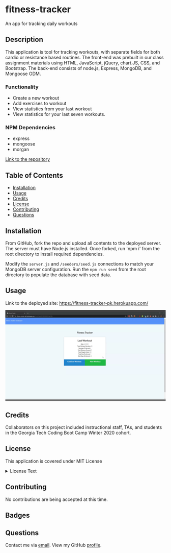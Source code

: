 # fitness-tracker
An app for tracking daily workouts

## Description
This application is tool for tracking workouts, with separate fields for both cardio or resistance based routines.  The front-end was prebuilt in our class assignment materials using HTML, JavaScript, jQuery, chart.JS, CSS, and Bootstrap.  The back-end consists of node.js, Express, MongoDB, and Mongoose ODM.

### Functionality
* Create a new workout
* Add exercises to workout
* View statistics from your last workout
* View statistics for your last seven workouts.

### NPM Dependencies
* express
* mongoose
* morgan

[Link to the repository](https://github.com/pkriengsiri/fitness-tracker)
  
## Table of Contents
* [Installation](#installation)
* [Usage](#usage)
* [Credits](#credits)
* [License](#license)
* [Contributing](#contributing)
* [Questions](#questions)
  
## Installation
From GitHub, fork the repo and upload all contents to the deployed server.  The server must have Node.js installed. Once forked, run 'npm i' from the root directory to install required dependencies.  

Modify the `server.js` and `/seeders/seed.js` connections to match your MongoDB server configuration.   Run the `npm run seed` from the root directory to populate the database with seed data.

## Usage

Link to the deployed site: https://fitness-tracker-pk.herokuapp.com/


![demo of fitness-tracker application](./screenshot/demo.gif)


## Credits
Collaborators on this project included instructional staff, TAs, and students in the Georgia Tech Coding Boot Camp Winter 2020 cohort.


## License
This application is covered under MIT License

<details>
  <summary>
    License Text
  </summary> 

```

Copyright (c) 2021  Pete Kriengsiri

Permission is hereby granted, free of charge, to any person obtaining a copy
of this software and associated documentation files (the "Software"), to deal
in the Software without restriction, including without limitation the rights
to use, copy, modify, merge, publish, distribute, sublicense, and/or sell
copies of the Software, and to permit persons to whom the Software is
furnished to do so, subject to the following conditions:
      
The above copyright notice and this permission notice shall be included in all
copies or substantial portions of the Software.
      
THE SOFTWARE IS PROVIDED "AS IS", WITHOUT WARRANTY OF ANY KIND, EXPRESS OR
IMPLIED, INCLUDING BUT NOT LIMITED TO THE WARRANTIES OF MERCHANTABILITY,
FITNESS FOR A PARTICULAR PURPOSE AND NONINFRINGEMENT. IN NO EVENT SHALL THE
AUTHORS OR COPYRIGHT HOLDERS BE LIABLE FOR ANY CLAIM, DAMAGES OR OTHER
LIABILITY, WHETHER IN AN ACTION OF CONTRACT, TORT OR OTHERWISE, ARISING FROM,
OUT OF OR IN CONNECTION WITH THE SOFTWARE OR THE USE OR OTHER DEALINGS IN THE
SOFTWARE.

```
</details>


## Contributing
No contributions are being accepted at this time.
  
## Badges



## Questions
Contact me via [email](mailto:pkriengsiri@gmail.com).
View my GitHub [profile](https://github.com/pkriengsiri).
